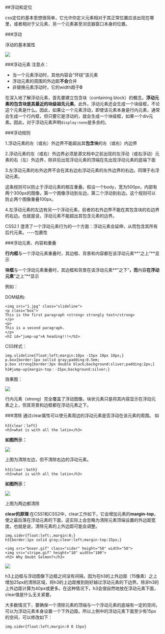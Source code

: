 ##浮动和定位

css定位的基本思想很简单，它允许你定义元素相对于其正常位置应该出现在哪里，或者相对于父元素、另一个元素甚至浏览器窗口本身的位置。

###浮动

浮动的基本属性

![](http://bcs.duapp.com/wordpressblog/blog%2Ffloat.png?sign=MBO:37605d0593028e53e3128f4dd3e3e64b:JLBDd4lrw4wYE4Egkb1YEBY7Gv4%3D)

###浮动元素
注意点：

+ 当一个元素浮动时，其他内容会“环绕”该元素
+ 浮动元素的周围的外边距**不会**合并
+ 非替换元素浮动时，它的width趋于**0**

在深入地了解浮动元素，首先要建立包含块（containing block）的概念。**浮动元素的包含块是其最近的块级祖先元素**。此外，浮动元素还会生成一个块级框，不论这个元素是什么。因此，如果让一个元素浮动，即使该元素本身是行内元素，通常会生成一个行内框，但只要它是浮动的，就会生成一个块级框，如果一个div元素。因此，对于浮动元素声明`display:none`是多余的。

###浮动规则

1.浮动元素的左（或右）外边界不能超出其**包含块**的左（或右）内边界

2.浮动元素的左（或右）外边界必须是源文档中之前出现的左浮动（或右浮动）元素的右（左）外边界，除非后出现浮动元素的顶端在先出现浮动元素的底端下面

3.左浮动元素的右外边界不会在其右边右浮动元素的左外边界的右边。同理于右浮动元素。

这条规则可以防止于浮动元素的相互重叠。假设一个body，宽为500px，内部有两个300px的图像，第一个图像浮动到左边，第二个浮动到右边。这个规则可以防止两个图像重叠100px。

4.左浮动元素的左边有另一个浮动元素，前者的右外边界不能在其包含块的右边界的右边。也就是说，浮动元素不能超出其包含元素的边界。 

CSS2.1 澄清了一个浮动元素行为的一个方面：浮动元素会延伸，从而包含其所有后代元素。----包裹性

###浮动元素、内容和重叠

**行内框**与一个浮动元素重叠时，其边框、背景和内容都在该浮动元素**“之上”**显示

**块框**与一个浮动元素重叠时，其边框和背景在该浮动元素**”之下“**，而**内容**在浮动元素**”之上“**显示

例如：

DOM结构:

    <img src="1.jpg" class="slideline">
    <p class="box">
    This is the first paragraph <strong> strongly text</strong>
    </p>
    <p>
    This is a second paragraph.
    </p>
    <h2 id="jump-up">A heading!!!</h2>

CSS样式：
    
    img.slideline{float:left;margin:10px -15px 10px 10px;}
    p.box{border:1px sollid gray;padding:0.5em;
    p.box strong{border:3px double black;background:sliver;padding:2px;}
    h2#jump-up{margin-top：-15px;background:silver;}

效果图：

![](http://bcs.duapp.com/wordpressblog/blog%2Fchongdie.png?sign=MBO:37605d0593028e53e3128f4dd3e3e64b:xlVc6vGBvVjzr62Zhu%2FxOhF6lzs%3D)

行内元素（strong）完全覆盖了浮动图像，块状元素只是将其内容显示在浮动元素之上，但其背景和边框都在浮动元素之下。

###清除
通过clear属性可以使元素周边的浮动元素是否浮动在该元素的周围。
如

    h3{clear：left}
    <h3>what is with all the latin</h3>

**如图所示：**

![](http://bcs.duapp.com/wordpressblog/blog%2Ffleft.png?sign=MBO:37605d0593028e53e3128f4dd3e3e64b:g2DvH55AMYcp0XJ6X%2BZgkCtXoSQ%3D)

上图为清除左边，但不清除右边的浮动元素。

    h3{clear：both}
    <h3>what is with all the latin</h3>

**如图所示：**

![](http://bcs.duapp.com/wordpressblog/blog%2Ffboth.png?sign=MBO:37605d0593028e53e3128f4dd3e3e64b:AvK7YoxVQQG11Wg0wYGinVMNVag%3D)

上图为两边都清除

**clear的原理**:在CSS1和CSS2中，clear工作如下，它会增加元素的**margin-top**，使之最后落在浮动元素的下面，这实际上会忽略为清除元素顶端设置的外边距宽度。也就是说，清除元素的上外边距可能会调整。

    img.sider{float:left;,margin:0;}
    h3{border:1px solid gray;clear:left;margin-top:15px;}

    <img src="boxer.gif" class="sider" height="50" width="50">
    <img src="stripe.gif" height="10" width="100">
    <h3> Why Doubt Salmon?</h3>

![](http://bcs.duapp.com/wordpressblog/blog%2Ffclear.png?sign=MBO:37605d0593028e53e3128f4dd3e3e64b:H9XMiE8m6OpOz5F412f1HXIMYhg%3D)

h3上边框与浮动图像下边框之间没有间隔，因为在h3的上外边距（15像素）之上增加25px的清除区域，将h3的上边距推到刚好越过浮动元素的下边界。除非h3的上外边距计算为40px或更多。在这种情况下，h3会很自然地放在浮动元素下面，clear值是什么无关紧要。

大多数情况下，要确保一个清除元素的顶端与一个浮动元素的底端有一定的空间，可以为浮动元素本身设置一个下外边距。所以上例中的浮动元素下面至少有15px的空间，可以修改如下：

    img.sider{float:left;margin:0 0 15px}
